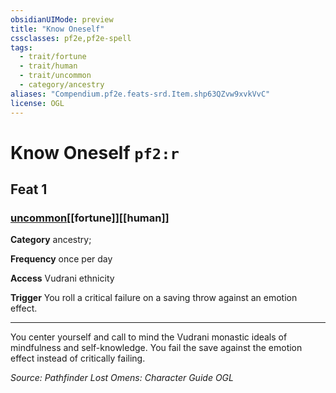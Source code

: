 ```yaml
---
obsidianUIMode: preview
title: "Know Oneself"
cssclasses: pf2e,pf2e-spell
tags:
  - trait/fortune
  - trait/human
  - trait/uncommon
  - category/ancestry
aliases: "Compendium.pf2e.feats-srd.Item.shp63QZvw9xvkVvC"
license: OGL
---
```

# Know Oneself `pf2:r`
## Feat 1
### [uncommon](uncommon "Uncommon Rarity Trait")[[fortune]][[human]]

**Category** ancestry; 




**Frequency** once per day

**Access** Vudrani ethnicity

**Trigger** You roll a critical failure on a saving throw against an emotion effect.

* * *

You center yourself and call to mind the Vudrani monastic ideals of mindfulness and self-knowledge. You fail the save against the emotion effect instead of critically failing.

*Source: Pathfinder Lost Omens: Character Guide*
*OGL*